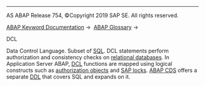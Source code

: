   

* * *

AS ABAP Release 754, ©Copyright 2019 SAP SE. All rights reserved.

[ABAP Keyword Documentation](javascript:call_link\('abenabap.htm'\)) →  [ABAP Glossary](javascript:call_link\('abenabap_glossary.htm'\)) → 

DCL

Data Control Language. Subset of [SQL](javascript:call_link\('abensql_glosry.htm'\) "Glossary Entry"). DCL statements perform authorization and consistency checks on [relational databases](javascript:call_link\('abenrelational_database_glosry.htm'\) "Glossary Entry"). In Application Server ABAP, [DCL](javascript:call_link\('abencds_dcl_glosry.htm'\) "Glossary Entry") functions are mapped using logical constructs such as [authorization objects](javascript:call_link\('abenauthorization_object_glosry.htm'\) "Glossary Entry") and [SAP locks](javascript:call_link\('abensap_lock_glosry.htm'\) "Glossary Entry"). [ABAP CDS](javascript:call_link\('abenabap_cds_glosry.htm'\) "Glossary Entry") offers a separate [DDL](javascript:call_link\('abencds_dcl_glosry.htm'\) "Glossary Entry") that covers SQL and expands on it.
